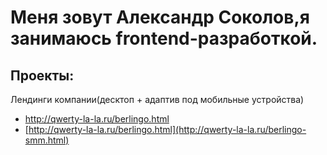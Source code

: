 # Меня зовут Александр Соколов,я занимаюсь frontend-разработкой.

## Проекты: 

Лендинги компании(десктоп + адаптив под мобильные устройства)
- http://qwerty-la-la.ru/berlingo.html 
- [http://qwerty-la-la.ru/berlingo.html](http://qwerty-la-la.ru/berlingo-smm.html)
